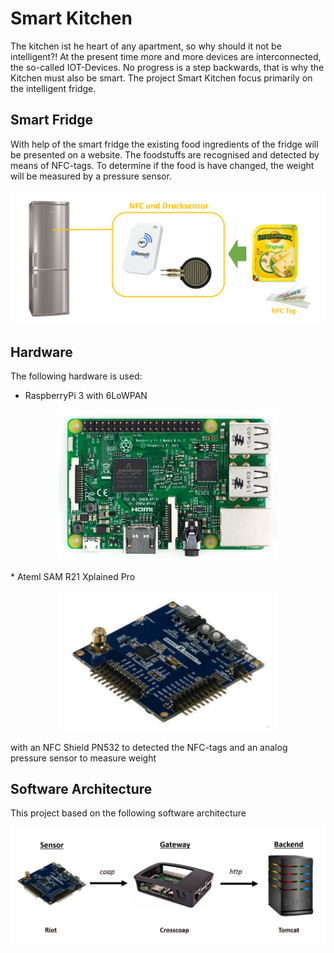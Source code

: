# Smart Kitchen

The kitchen ist he heart of any apartment, so why should it not be intelligent?!
At the present time more and more devices are interconnected, the so-called IOT-Devices. 
No progress is a step backwards, that is why the Kitchen must also be smart. 
The project Smart Kitchen focus primarily on the intelligent fridge.

## Smart Fridge

With help of the smart fridge the existing food ingredients of the fridge will be presented on a website.
The foodstuffs are recognised and detected by means of NFC-tags.
To determine if the food is have changed, the weight will be measured by a pressure sensor.

![Concept](/images/concept.png)

## Hardware

The following hardware is used:

* RaspberryPi 3 with 6LoWPAN
<p align="center">
  <img src="/images/raspberryPi3.png" width="350"/>
 </p>
* Ateml SAM R21 Xplained Pro
<p align="center">
  <img src="/images/atmel_board.png" width="350"/>
 </p>
with an NFC Shield PN532 to detected the NFC-tags and an analog pressure sensor to measure weight

## Software Architecture

This project based on the following software architecture

<p align="center">
  <img src="/images/software_architecture.png" width="800"/>
 </p>
